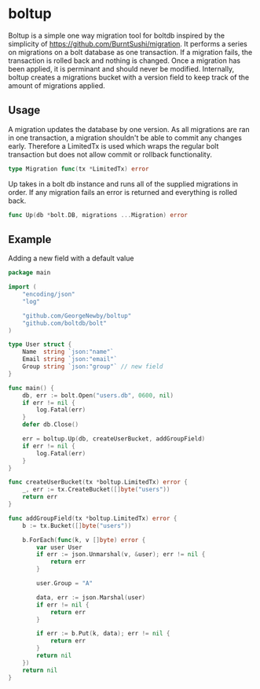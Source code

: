 # boltup

Boltup is a simple one way migration tool for boltdb inspired by the simplicity of https://github.com/BurntSushi/migration.
It performs a series on migrations on a bolt database as one transaction. 
If a migration fails, the transaction is rolled back and nothing is changed. 
Once a migration has been applied, it is perminant and should never be modified.
Internally, boltup creates a migrations bucket with a version field to keep track of the amount of migrations applied.

## Usage

A migration updates the database by one version. 
As all migrations are ran in one transaction, a migration shouldn't be able to commit any changes early.
Therefore a LimitedTx is used which wraps the regular bolt transaction but does not allow commit or rollback functionality.

```go
type Migration func(tx *LimitedTx) error
```

Up takes in a bolt db instance and runs all of the supplied migrations in order.
If any migration fails an error is returned and everything is rolled back.

```go
func Up(db *bolt.DB, migrations ...Migration) error 
```

## Example

Adding a new field with a default value

```go
package main

import (
	"encoding/json"
	"log"

	"github.com/GeorgeNewby/boltup"
	"github.com/boltdb/bolt"
)

type User struct {
	Name  string `json:"name"`
	Email string `json:"email"`
	Group string `json:"group"` // new field
}

func main() {
	db, err := bolt.Open("users.db", 0600, nil)
	if err != nil {
		log.Fatal(err)
	}
	defer db.Close()

	err = boltup.Up(db, createUserBucket, addGroupField)
	if err != nil {
		log.Fatal(err)
    }
}

func createUserBucket(tx *boltup.LimitedTx) error {
	_, err := tx.CreateBucket([]byte("users"))
	return err
}

func addGroupField(tx *boltup.LimitedTx) error {
	b := tx.Bucket([]byte("users"))

	b.ForEach(func(k, v []byte) error {
		var user User
		if err := json.Unmarshal(v, &user); err != nil {
			return err
		}

		user.Group = "A"

		data, err := json.Marshal(user)
		if err != nil {
			return err
		}

		if err := b.Put(k, data); err != nil {
			return err
		}
		return nil
	})
	return nil
}
```